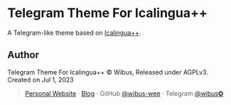 # Telegram Theme For Icalingua++
A Telegram-like theme based on [Icalingua++](https://github.com/Icalingua-plus-plus/Icalingua-plus-plus).

## Author

Telegram Theme For Icalingua++ © Wibus, Released under AGPLv3. Created on Jul 1, 2023

> [Personal Website](http://iucky.cn/) · [Blog](https://blog.iucky.cn/) · GitHub [@wibus-wee](https://github.com/wibus-wee/) · Telegram [@wibus✪](https://t.me/wibus_wee)
